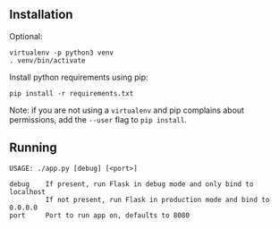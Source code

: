 ## Installation

Optional:

    virtualenv -p python3 venv
    . venv/bin/activate
    
Install python requirements using pip:

    pip install -r requirements.txt

Note: if you are not using a `virtualenv` and pip complains about permissions,
add the `--user` flag to `pip install`.

## Running

    USAGE: ./app.py [debug] [<port>]
    
    debug    If present, run Flask in debug mode and only bind to localhost
             If not present, run Flask in production mode and bind to 0.0.0.0
    port     Port to run app on, defaults to 8080
